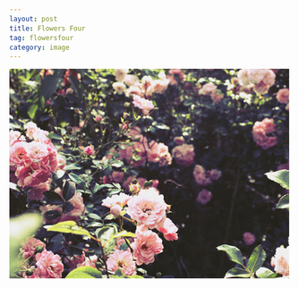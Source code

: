 ```yaml
---
layout: post
title: Flowers Four
tag: flowersfour
category: image
---
```


![Alternate Text](media/flowers4.jpg)